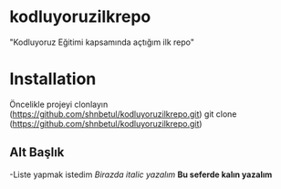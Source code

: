 # kodluyoruzilkrepo
"Kodluyoruz Eğitimi kapsamında açtığım ilk repo" 
# Installation
Öncelikle projeyi clonlayın (https://github.com/shnbetul/kodluyoruzilkrepo.git)
 git clone (https://github.com/shnbetul/kodluyoruzilkrepo.git)

 ## Alt Başlık
 -Liste yapmak istedim
 *Birazda italic yazalım*
 **Bu seferde kalın yazalım** 